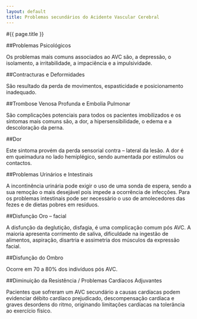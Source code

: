 ```yaml
---
layout: default
title: Problemas secundários do Acidente Vascular Cerebral
---
```


#{{ page.title }}

##Problemas Psicológicos

Os problemas mais comuns associados ao AVC são, a depressão, o isolamento, a irritabilidade, a impaciência e a impulsividade.

##Contracturas e Deformidades

São resultado da perda de movimentos, espasticidade e posicionamento inadequado.

##Trombose Venosa Profunda e Embolia Pulmonar

São complicações potenciais para todos os pacientes imobilizados e os sintomas mais comuns são, a dor, a hipersensibilidade, o edema e a descoloração da perna.

##Dor

Este sintoma provém da perda sensorial contra – lateral da lesão. A dor é em queimadura no lado hemiplégico, sendo aumentada por estímulos ou contactos.

##Problemas Urinários e Intestinais

A incontinência urinária pode exigir o uso de uma sonda de espera, sendo a sua remoção o mais desejável pois impede a ocorrência de infecções. Para os problemas intestinais pode ser necessário o uso de amolecedores das fezes e de dietas pobres em resíduos.

##Disfunção Oro – facial

A disfunção da deglutição, disfagia, é uma complicação comum pós AVC. A maioria apresenta corrimento de saliva, dificuldade na ingestão de alimentos, aspiração, disartria e assimetria dos músculos da expressão facial.

##Disfunção do Ombro

Ocorre em 70 a 80% dos indivíduos pós AVC.

##Diminuição da Resistência / Problemas Cardíacos Adjuvantes

Pacientes que sofreram um AVC secundário a causas cardíacas podem evidenciar débito cardíaco prejudicado, descompensação cardíaca e graves desordens do ritmo, originando limitações cardíacas na tolerância ao exercício físico.